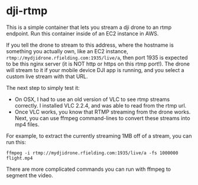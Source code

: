 # dji-rtmp

This is a simple container that lets you stream a dji drone to an rtmp endpoint.
Run this container inside of an EC2 instance in AWS.

If you tell the drone to stream to this address, where the hostname is something you actually own, like an EC2 instance,
`rtmp://mydjidrone.rfielding.com:1935/live/a`, 
then port 1935 is expected to be this nginx server (it is NOT http or https on this rtmp port!).
The drone will stream to it if your mobile device DJI app is running, and you select a custom live stream with that URL.

The next step to simply test it:

- On OSX, I had to use an old version of VLC to see rtmp streams correctly.  I installed VLC 2.2.4, and was able to read from the rtmp url.
- Once VLC works, you know that RTMP streaming from the drone works.  Next, you can use ffmpeg command-lines to convert these streams into mp4 files.

For example, to extract the currently streaming 1MB off of a stream, you can run this:

```
ffmpeg -i rtmp://mydjidrone.rfielding.com:1935/live/a -fs 1000000 flight.mp4
```

There are more complicated commands you can run with ffmpeg to segment the video.
